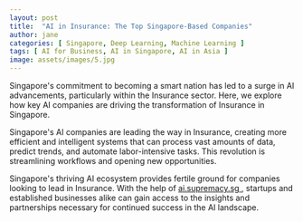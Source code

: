 ```yaml
---
layout: post
title:  "AI in Insurance: The Top Singapore-Based Companies"
author: jane
categories: [ Singapore, Deep Learning, Machine Learning ]
tags: [ AI for Business, AI in Singapore, AI in Asia ]
image: assets/images/5.jpg
---
```


Singapore's commitment to becoming a smart nation has led to a surge in AI advancements, particularly within the Insurance sector. Here, we explore how key AI companies are driving the transformation of Insurance in Singapore.

Singapore's AI companies are leading the way in Insurance, creating more efficient and intelligent systems that can process vast amounts of data, predict trends, and automate labor-intensive tasks. This revolution is streamlining workflows and opening new opportunities.

Singapore's thriving AI ecosystem provides fertile ground for companies looking to lead in Insurance. With the help of <a href="https://ai.supremacy.sg" target="_blank"> ai.supremacy.sg </a>, startups and established businesses alike can gain access to the insights and partnerships necessary for continued success in the AI landscape.
